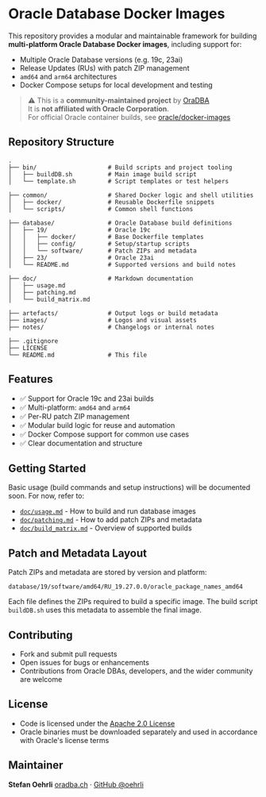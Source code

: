 # Oracle Database Docker Images

This repository provides a modular and maintainable framework for building **multi-platform Oracle Database Docker images**, including support for:

- Multiple Oracle Database versions (e.g. 19c, 23ai)
- Release Updates (RUs) with patch ZIP management
- `amd64` and `arm64` architectures
- Docker Compose setups for local development and testing

> ⚠️ This is a **community-maintained project** by [OraDBA](https://www.oradba.ch)  
> It is **not affiliated with Oracle Corporation**.  
> For official Oracle container builds, see [oracle/docker-images](https://github.com/oracle/docker-images)

## Repository Structure

```text
.
├── bin/                    # Build scripts and project tooling
│   ├── buildDB.sh          # Main image build script
│   └── template.sh         # Script templates or test helpers

├── common/                 # Shared Docker logic and shell utilities
│   ├── docker/             # Reusable Dockerfile snippets
│   └── scripts/            # Common shell functions

├── database/               # Oracle Database build definitions
│   ├── 19/                 # Oracle 19c
│   │   ├── docker/         # Base Dockerfile templates
│   │   ├── config/         # Setup/startup scripts
│   │   └── software/       # Patch ZIPs and metadata
│   ├── 23/                 # Oracle 23ai
│   └── README.md           # Supported versions and build notes

├── doc/                    # Markdown documentation
│   ├── usage.md
│   ├── patching.md
│   └── build_matrix.md

├── artefacts/              # Output logs or build metadata
├── images/                 # Logos and visual assets
├── notes/                  # Changelogs or internal notes

├── .gitignore
├── LICENSE
└── README.md               # This file
````

## Features

- ✅ Support for Oracle 19c and 23ai builds
- ✅ Multi-platform: `amd64` and `arm64`
- ✅ Per-RU patch ZIP management
- ✅ Modular build logic for reuse and automation
- ✅ Docker Compose support for common use cases
- ✅ Clear documentation and structure

## Getting Started

Basic usage (build commands and setup instructions) will be documented soon.
For now, refer to:

- [`doc/usage.md`](doc/usage.md) - How to build and run database images
- [`doc/patching.md`](doc/patching.md) - How to add patch ZIPs and metadata
- [`doc/build_matrix.md`](doc/build_matrix.md) - Overview of supported builds

## Patch and Metadata Layout

Patch ZIPs and metadata are stored by version and platform:

```text
database/19/software/amd64/RU_19.27.0.0/oracle_package_names_amd64
```

Each file defines the ZIPs required to build a specific image.
The build script `buildDB.sh` uses this metadata to assemble the final image.

## Contributing

- Fork and submit pull requests
- Open issues for bugs or enhancements
- Contributions from Oracle DBAs, developers, and the wider community are welcome

## License

- Code is licensed under the [Apache 2.0 License](LICENSE)
- Oracle binaries must be downloaded separately and used in accordance with Oracle's license terms

## Maintainer

**Stefan Oehrli**
[oradba.ch](https://www.oradba.ch) · [GitHub @oehrli](https://github.com/oehrli)
